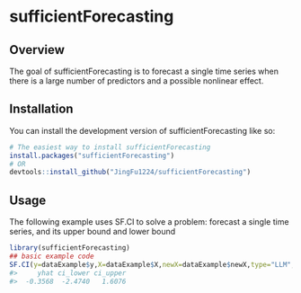 
<!-- README.md is generated from README.Rmd. Please edit that file -->

# sufficientForecasting

<!-- badges: start -->
<!-- badges: end -->

## Overview

The goal of sufficientForecasting is to forecast a single time series
when there is a large number of predictors and a possible nonlinear
effect.

## Installation

You can install the development version of sufficientForecasting like
so:

``` r
# The easiest way to install sufficientForecasting
install.packages("sufficientForecasting")
# OR
devtools::install_github("JingFu1224/sufficientForecasting")
```

## Usage

The following example uses SF.CI to solve a problem: forecast a single
time series, and its upper bound and lower bound

``` r
library(sufficientForecasting)
## basic example code
SF.CI(y=dataExample$y,X=dataExample$X,newX=dataExample$newX,type="LLM",alpha = 0.05)
#>     yhat ci_lower ci_upper 
#>  -0.3568  -2.4740   1.6076
```
